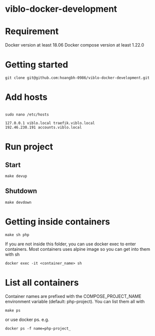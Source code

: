 # viblo-docker-development

# Requirement

Docker version at least 18.06
Docker compose version at least 1.22.0

# Getting started

`git clone git@github.com:hoangbh-0986/viblo-docker-development.git`

# Add hosts

```

sudo nano /etc/hosts
 
127.0.0.1 viblo.local traefik.viblo.local
192.46.230.191 accounts.viblo.local

```

# Run project
## Start

`make devup`

## Shutdown

`make devdown`

# Getting inside containers

`make sh php`

If you are not inside this folder, you can use docker exec to enter containers. Most containers uses alpine image so you can get into them with sh

`docker exec -it <container_name> sh`

# List all containers

Container names are prefixed with the COMPOSE_PROJECT_NAME environment variable (default: php-project). You can list them all with

`make ps`

or use docker ps. e.g.

`docker ps -f name=php-project_`
